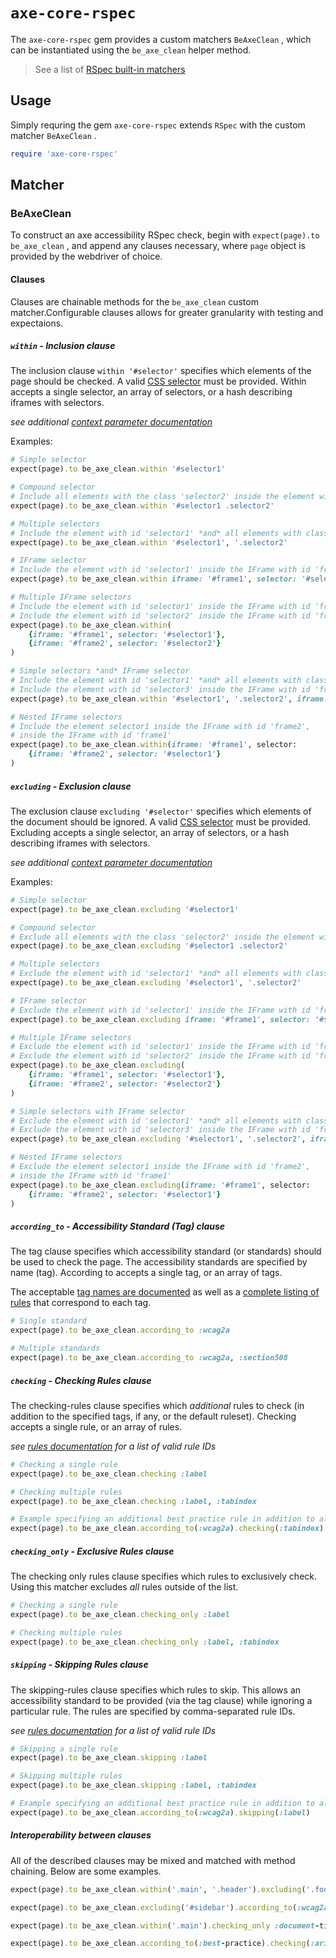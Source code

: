 # `axe-core-rspec`

The `axe-core-rspec` gem provides a custom matchers `BeAxeClean` , which can be instantiated using the `be_axe_clean` helper method.

> See a list of [RSpec built-in matchers](https://relishapp.com/rspec/rspec-expectations/docs/built-in-matchers)

## Usage

Simply requring the gem `axe-core-rspec` extends `RSpec` with the custom matcher `BeAxeClean` .

``` rb
require 'axe-core-rspec'
```

## Matcher

### BeAxeClean

To construct an axe accessibility RSpec check, begin with `expect(page).to be_axe_clean` , and append any clauses necessary, where `page` object is provided by the webdriver of choice.

#### Clauses

Clauses are chainable methods for the `be_axe_clean` custom matcher.Configurable clauses allows for greater granularity with testing and expectaions.

##### `within` - Inclusion clause

The inclusion clause `within '#selector'` specifies which elements of the page should be checked. A valid [CSS selector][css selector] must be provided. Within accepts a single selector, an array of selectors, or a hash describing iframes with selectors.

*see additional [context parameter documentation][context-param]*

Examples:

``` rb
# Simple selector
expect(page).to be_axe_clean.within '#selector1'

# Compound selector
# Include all elements with the class 'selector2' inside the element with id 'selector1'
expect(page).to be_axe_clean.within '#selector1 .selector2'

# Multiple selectors
# Include the element with id 'selector1' *and* all elements with class 'selector2'
expect(page).to be_axe_clean.within '#selector1', '.selector2'

# IFrame selector
# Include the element with id 'selector1' inside the IFrame with id 'frame1'
expect(page).to be_axe_clean.within iframe: '#frame1', selector: '#selector1'

# Multiple IFrame selectors
# Include the element with id 'selector1' inside the IFrame with id 'frame1'
# Include the element with id 'selector2' inside the IFrame with id 'frame2'
expect(page).to be_axe_clean.within(
	{iframe: '#frame1', selector: '#selector1'},
	{iframe: '#frame2', selector: '#selector2'}
)

# Simple selectors *and* IFrame selector
# Include the element with id 'selector1' *and* all elements with class 'selector2'
# Include the element with id 'selector3' inside the IFrame with id 'frame'
expect(page).to be_axe_clean.within '#selector1', '.selector2', iframe: '#frame', selector: '#selector3'

# Nested IFrame selectors
# Include the element selector1 inside the IFrame with id 'frame2',
# inside the IFrame with id 'frame1'
expect(page).to be_axe_clean.within(iframe: '#frame1', selector:
	{iframe: '#frame2', selector: '#selector1'}
)
```

##### `excluding` - Exclusion clause

The exclusion clause `excluding '#selector'` specifies which elements of the document should be ignored. A valid [CSS selector][css selector] must be provided. Excluding accepts a single selector, an array of selectors, or a hash describing iframes with selectors.

*see additional [context parameter documentation][context-param]*

Examples:

```rb
# Simple selector
expect(page).to be_axe_clean.excluding '#selector1'

# Compound selector
# Exclude all elements with the class 'selector2' inside the element with id 'selector1'
expect(page).to be_axe_clean.excluding '#selector1 .selector2'

# Multiple selectors
# Exclude the element with id 'selector1' *and* all elements with class 'selector2'
expect(page).to be_axe_clean.excluding '#selector1', '.selector2'

# IFrame selector
# Exclude the element with id 'selector1' inside the IFrame with id 'frame1'
expect(page).to be_axe_clean.excluding iframe: '#frame1', selector: '#selector1'

# Multiple IFrame selectors
# Exclude the element with id 'selector1' inside the IFrame with id 'frame1'
# Exclude the element with id 'selector2' inside the IFrame with id 'frame2'
expect(page).to be_axe_clean.excluding(
	{iframe: '#frame1', selector: '#selector1'},
	{iframe: '#frame2', selector: '#selector2'}
)

# Simple selectors with IFrame selector
# Exclude the element with id 'selector1' *and* all elements with class 'selector2'
# Exclude the element with id 'selector3' inside the IFrame with id 'frame'
expect(page).to be_axe_clean.excluding '#selector1', '.selector2', iframe: '#frame', selector: '#selector3'

# Nested IFrame selectors
# Exclude the element selector1 inside the IFrame with id 'frame2',
# inside the IFrame with id 'frame1'
expect(page).to be_axe_clean.excluding(iframe: '#frame1', selector:
	{iframe: '#frame2', selector: '#selector1'}
)
```

##### `according_to` - Accessibility Standard (Tag) clause

The tag clause specifies which accessibility standard (or standards) should be used to check the page. The accessibility standards are specified by name (tag). According to accepts a single tag, or an array of tags.

The acceptable [tag names are documented][options-param] as well as a [complete listing of rules][rules] that correspond to each tag.

```rb
# Single standard
expect(page).to be_axe_clean.according_to :wcag2a

# Multiple standards
expect(page).to be_axe_clean.according_to :wcag2a, :section508
```

##### `checking` - Checking Rules clause

The checking-rules clause specifies which *additional* rules to check (in addition to the specified tags, if any, or the default ruleset). Checking accepts a single rule, or an array of rules.

*see [rules documentation][rules] for a list of valid rule IDs*

```rb
# Checking a single rule
expect(page).to be_axe_clean.checking :label

# Checking multiple rules
expect(page).to be_axe_clean.checking :label, :tabindex

# Example specifying an additional best practice rule in addition to all rules in the WCAG2A standard
expect(page).to be_axe_clean.according_to(:wcag2a).checking(:tabindex)
```

##### `checking_only` - Exclusive Rules clause

The checking only rules clause specifies which rules to exclusively check. Using this matcher excludes *all* rules outside of the list.

```rb
# Checking a single rule
expect(page).to be_axe_clean.checking_only :label

# Checking multiple rules
expect(page).to be_axe_clean.checking_only :label, :tabindex
```

##### `skipping` - Skipping Rules clause

The skipping-rules clause specifies which rules to skip. This allows an accessibility standard to be provided (via the tag clause) while ignoring a particular rule. The rules are specified by comma-separated rule IDs.

*see [rules documentation][rules] for a list of valid rule IDs*

```rb
# Skipping a single rule
expect(page).to be_axe_clean.skipping :label

# Skipping multiple rules
expect(page).to be_axe_clean.skipping :label, :tabindex

# Example specifying an additional best practice rule in addition to all rules in the WCAG2A standard
expect(page).to be_axe_clean.according_to(:wcag2a).skipping(:label)
```

##### Interoperability between clauses

All of the described clauses may be mixed and matched with method chaining. Below are some examples.

```rb
expect(page).to be_axe_clean.within('.main', '.header').excluding('.footer')

expect(page).to be_axe_clean.excluding('#sidebar').according_to(:wcag2a, :wcag2aa).skipping(:color-contrast)

expect(page).to be_axe_clean.within('.main').checking_only :document-title, :label

expect(page).to be_axe_clean.according_to(:best-practice).checking(:aria-roles, :definition-list)
```

[context-param]: https://github.com/dequelabs/axe-core/blob/master/doc/API.md#context-parameter
[options-param]: https://github.com/dequelabs/axe-core/blob/master/doc/API.md#options-parameter
[rules]: https://github.com/dequelabs/axe-core/blob/master/doc/rule-descriptions.md
[css selector]: https://developer.mozilla.org/en-US/docs/Web/Guide/CSS/Getting_started/Selectors
